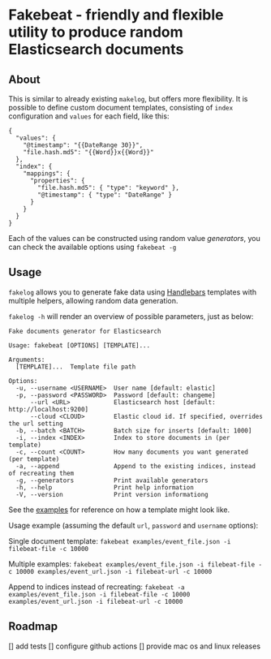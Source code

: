 # Fakebeat - friendly and flexible utility to produce random Elasticsearch documents

## About

This is similar to already existing `makelog`, but offers more flexibility. It is possible to define custom document
templates, consisting of `index` configuration and `values` for each field, like this:

```
{
  "values": {
    "@timestamp": "{{DateRange 30}}",
    "file.hash.md5": "{{Word}}x{{Word}}"
  },
  "index": {
    "mappings": {
      "properties": {
        "file.hash.md5": { "type": "keyword" },
        "@timestamp": { "type": "DateRange" }
      }
    }
  }
}
```

Each of the values can be constructed using random value _generators_, you can check the available options using
`fakebeat -g`

## Usage

`fakelog` allows you to generate fake data using [Handlebars](https://handlebarsjs.com/guide/) templates with multiple helpers, allowing random data generation.

`fakelog -h` will render an overview of possible parameters, just as below:

```
Fake documents generator for Elasticsearch

Usage: fakebeat [OPTIONS] [TEMPLATE]...

Arguments:
  [TEMPLATE]...  Template file path

Options:
  -u, --username <USERNAME>  User name [default: elastic]
  -p, --password <PASSWORD>  Password [default: changeme]
      --url <URL>            Elasticsearch host [default: http://localhost:9200]
      --cloud <CLOUD>        Elastic cloud id. If specified, overrides the url setting
  -b, --batch <BATCH>        Batch size for inserts [default: 1000]
  -i, --index <INDEX>        Index to store documents in (per template)
  -c, --count <COUNT>        How many documents you want generated (per template)
  -a, --append               Append to the existing indices, instead of recreating them
  -g, --generators           Print available generators
  -h, --help                 Print help information
  -V, --version              Print version informationg

```

See the [examples](/examples/) for reference on how a template might look like.

Usage example (assuming the default `url`, `password` and `username` options):

Single document template:
`fakebeat examples/event_file.json -i filebeat-file -c 10000`

Multiple examples:
`fakebeat examples/event_file.json -i filebeat-file -c 10000 examples/event_url.json -i filebeat-url -c 10000`

Append to indices instead of recreating:
`fakebeat -a examples/event_file.json -i filebeat-file -c 10000 examples/event_url.json -i filebeat-url -c 10000`

## Roadmap

[] add tests
[] configure github actions
[] provide mac os and linux releases
